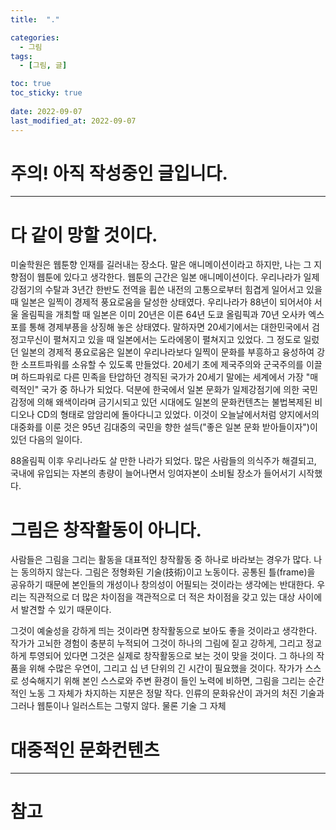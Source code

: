 ```yaml
---
title:  "."

categories:
  - 그림
tags:
  - [그림, 글]

toc: true
toc_sticky: true
 
date: 2022-09-07
last_modified_at: 2022-09-07
---
```


<h1>주의! 아직 작성중인 글입니다.</h1>

---

<h1>다 같이 망할 것이다.</h1>
미술학원은 웹툰향 인재를 길러내는 장소다. 말은 애니메이션이라고 하지만, 나는 그 지향점이 웹툰에 있다고 생각한다.  
웹툰의 근간은 일본 애니메이션이다. 우리나라가 일제강점기의 수탈과 3년간 한반도 전역을 휩쓴 내전의 고통으로부터 힘겹게 일어서고 있을 때 일본은 일찍이 경제적 풍요로움을 달성한 상태였다. 우리나라가 88년이 되어서야 서울 올림픽을 개최할 때 일본은 이미 20년은 이른 64년 도쿄 올림픽과 70년 오사카 엑스포를 통해 경제부픙을 상징해 놓은 상태였다. 말하자면 20세기에서는 대한민국에서 검정고무신이 펼쳐지고 있을 때 일본에서는 도라에몽이 펼쳐지고 있었다. 그 정도로 일렀던 일본의 경제적 풍요로움은 일본이 우리나라보다 일찍이 문화를 부흥하고 융성하여 강한 소프트파워를 소유할 수 있도록 만들었다. 20세기 초에 제국주의와 군국주의를 이끌며 하드파워로 다른 민족을 탄압하던 경직된 국가가 20세기 말에는 세계에서 가장 "매력적인" 국가 중 하나가 되었다.
덕분에 한국에서 일본 문화가 일제강점기에 의한 국민감정에 의해 왜색이라며 금기시되고 있던 시대에도 일본의 문화컨텐츠는 불법복제된 비디오나 CD의 형태로 암암리에 돌아다니고 있었다. 이것이 오늘날에서처럼 양지에서의 대중화를 이룬 것은 95년 김대중의 국민을 향한 설득("좋은 일본 문화 받아들이자")이 있던 다음의 일이다.

88올림픽 이후 우리나라도 살 만한 나라가 되었다. 많은 사람들의 의식주가 해결되고, 국내에 유입되는 자본의 총량이 늘어나면서 잉여자본이 소비될 장소가 들어서기 시작했다. 

<h1>그림은 창작활동이 아니다.</h1>
사람들은 그림을 그리는 활동을 대표적인 창작활동 중 하나로 바라보는 경우가 많다. 나는 동의하지 않는다. 그림은 정형화된 기술(技術)이고 노동이다.
공통된 틀(frame)을 공유하기 때문에 본인들의 개성이나 창의성이 어필되는 것이라는 생각에는 반대한다. 우리는 직관적으로 더 많은 차이점을 객관적으로 더 적은 차이점을 갖고 있는 대상 사이에서 발견할 수 있기 때문이다.

그것이 예술성을 강하게 띄는 것이라면 창작활동으로 보아도 좋을 것이라고 생각한다. 작가가 고뇌한 경험이 충분히 누적되어 그것이 하나의 그림에 짙고 강하게, 그리고 정교하게 투영되어 있다면 그것은 실제로 창작활동으로 보는 것이 맞을 것이다. 그 하나의 작품을 위해 수많은 우연이, 그리고 십 년 단위의 긴 시간이 필요했을 것이다. 작가가 스스로 성숙해지기 위해 본인 스스로와 주변 환경이 들인 노력에 비하면, 그림을 그리는 순간적인 노동 그 자체가 차지하는 지분은 정말 작다. 인류의 문화유산이 과거의 처진 기술과   
그러나 웹툰이나 일러스트는 그렇지 않다. 물론 기술 그 자체

<h1>대중적인 문화컨텐츠</h1>

---
<h1>참고</h1>